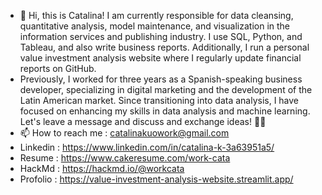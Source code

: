 * 🌱 Hi, this is Catalina! I am currently responsible for data cleansing, quantitative analysis, model maintenance, and visualization in the information services and publishing industry. I use SQL, Python, and Tableau, and also write business reports. Additionally, I run a personal value investment analysis website where I regularly update financial reports on GitHub.
* Previously, I worked for three years as a Spanish-speaking business developer, specializing in digital marketing and the development of the Latin American market. Since transitioning into data analysis, I have focused on enhancing my skills in data analysis and machine learning. Let's leave a message and discuss and exchange ideas! 🤲🤝
* 📫 How to reach me : catalinakuowork@gmail.com
* Linkedin : https://www.linkedin.com/in/catalina-k-3a63951a5/
* Resume : https://www.cakeresume.com/work-cata
* HackMd : https://hackmd.io/@workcata
* Profolio : https://value-investment-analysis-website.streamlit.app/